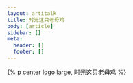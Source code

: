 ```yaml
---
layout: artitalk
title: 时光这只老母鸡
body: [article]
sidebar: []
meta:
  header: []
  footer: []
---
```


{% p center logo large, 时光这只老母鸡 %}

<br>
<br>